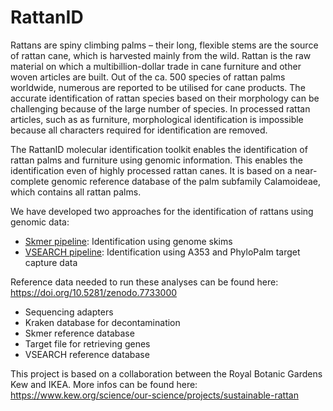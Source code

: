 # RattanID

Rattans are spiny climbing palms – their long, flexible stems are the source of rattan cane, which is harvested mainly from the wild. Rattan is the raw material on which a multibillion-dollar trade in cane furniture and other woven articles are built. Out of the ca. 500 species of rattan palms worldwide, numerous are reported to be utilised for cane products. The accurate identification of rattan species based on their morphology can be challenging because of the large number of species. In processed rattan articles, such as as furniture, morphological identification is impossible because all characters required for identification are removed.

The RattanID molecular identification toolkit enables the identification of rattan palms and furniture using genomic information. This enables the identification even of highly processed rattan canes. It is based on a near-complete genomic reference database of the palm subfamily Calamoideae, which contains all rattan palms. 

We have developed two approaches for the identification of rattans using genomic data:
- [Skmer pipeline](Skmer_Pipeline): Identification using genome skims
- [VSEARCH pipeline](VSEARCH_Pipeline): Identification using A353 and PhyloPalm target capture data

Reference data needed to run these analyses can be found here: https://doi.org/10.5281/zenodo.7733000  
- Sequencing adapters
- Kraken database for decontamination
- Skmer reference database
- Target file for retrieving genes
- VSEARCH reference database

This project is based on a collaboration between the Royal Botanic Gardens Kew and IKEA. More infos can be found here: https://www.kew.org/science/our-science/projects/sustainable-rattan
